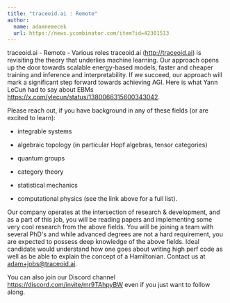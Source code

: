 ```yaml
---
title: "traceoid.ai : Remote"
author:
  name: adamnemecek
  url: https://news.ycombinator.com/item?id=42301513
---
```

traceoid.ai - Remote - Various roles
traceoid.ai (<a href="http:&#x2F;&#x2F;traceoid.ai" rel="nofollow">http:&#x2F;&#x2F;traceoid.ai</a>) is revisiting the theory that underlies machine learning. Our approach opens up the door towards scalable energy-based models, faster and cheaper training and inference and interpretability. If we succeed, our approach will mark a significant step forward towards achieving AGI. Here is what Yann LeCun had to say about EBMs <a href="https:&#x2F;&#x2F;x.com&#x2F;ylecun&#x2F;status&#x2F;1380066315600343042" rel="nofollow">https:&#x2F;&#x2F;x.com&#x2F;ylecun&#x2F;status&#x2F;1380066315600343042</a>.

Please reach out, if you have background in any of these fields (or are excited to learn):

- integrable systems

- algebraic topology (in particular Hopf algebras, tensor categories)

- quantum groups

- category theory

- statistical mechanics

- computational physics (see the link above for a full list).

Our company operates at the intersection of research &amp; development, and as a part of this job, you will be reading papers and implementing some very cool research from the above fields.
You will be joining a team with several PhD&#x27;s and while advanced degrees are not a hard requirement, you are expected to possess deep knowledge of the above fields. Ideal candidate would understand how one goes about writing high perf code as well as be able to explain the concept of a Hamiltonian.
Contact us at adam+jobs@traceoid.ai.

You can also join our Discord channel <a href="https:&#x2F;&#x2F;discord.com&#x2F;invite&#x2F;mr9TAhpyBW" rel="nofollow">https:&#x2F;&#x2F;discord.com&#x2F;invite&#x2F;mr9TAhpyBW</a> even if you just want to follow along.
<JobApplication />
